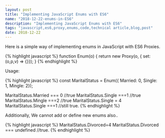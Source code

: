 ```yaml
---
layout: post
title: "Implementing JavaScript Enums with ES6"
name: "2018-12-22-enums-in-ES6"
description: "Implementing JavaScript Enums with ES6"
tags: "javascript,es6,proxy,enums,code,technical article,blog,post"
date: 2018-12-22
---
```

<p>Here is a simple way of implementing enums in JavaScript with ES6 Proxies.</p>

{% highlight javascript %}
function Enum(o) { 
    return new Proxy(o, { set: (o,p,v) => {}});
}
{% endhighlight %}

<p>Usage:</p>
{% highlight javascript %}
const MaritalStatus = Enum({ Married: 0, Single: 1, Mingle: 2});

MaritalStatus.Married === 0 //true
MaritalStatus.Single ===1 //true
MaritalStatus.Mingle ===2 //true
MaritalStatus.Single = 4
MaritalStatus.Single ===1 //still true.
{% endhighlight %}

<p>Additionally, We cannot add or define new enums also..</p>
{% highlight javascript %}
MaritalStatus.Divorced=4
MaritalStatus.Divorced === undefined //true.
{% endhighlight %}